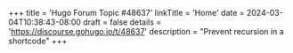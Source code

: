+++
title = 'Hugo Forum Topic #48637'
linkTitle = 'Home'
date = 2024-03-04T10:38:43-08:00
draft = false
details = 'https://discourse.gohugo.io/t/48637'
description = "Prevent recursion in a shortcode"
+++
